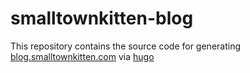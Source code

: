 # smalltownkitten-blog

This repository contains the source code for generating [blog.smalltownkitten.com](https://blog.smalltownkitten.com) via [hugo](https://github.com/gohugoio/hugo)
